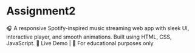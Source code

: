 # Assignment2
🎧 A responsive Spotify-inspired music streaming web app with sleek UI, interactive player, and smooth animations. Built using HTML, CSS, JavaScript. 🚀 Live Demo | 📌 For educational purposes only

